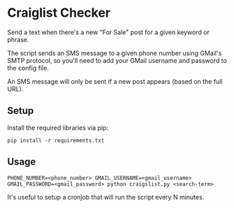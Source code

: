 Craiglist Checker
=================
Send a text when there's a new "For Sale" post for a given keyword or phrase.

The script sends an SMS message to a given phone number using GMail's SMTP protocol, so you'll need to add your GMail username and password to the config file.

An SMS message will only be sent if a new post appears (based on the full URL).

Setup
-----
Install the required libraries via pip:

    pip install -r requirements.txt

Usage
-----
    PHONE_NUMBER=<phone_number> GMAIL_USERNAME=<gmail_username> GMAIL_PASSWORD=<gmail_password> python craigslist.py <search-term>

It's useful to setup a cronjob that will run the script every N minutes.
